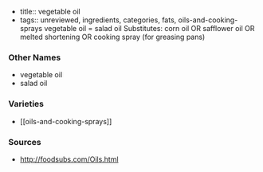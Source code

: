 - title:: vegetable oil
- tags:: unreviewed, ingredients, categories, fats, oils-and-cooking-sprays
vegetable oil = salad oil Substitutes: corn oil OR safflower oil OR melted shortening OR cooking spray (for greasing pans)

### Other Names

* vegetable oil
* salad oil

### Varieties

* [[oils-and-cooking-sprays]]

### Sources
* http://foodsubs.com/Oils.html
